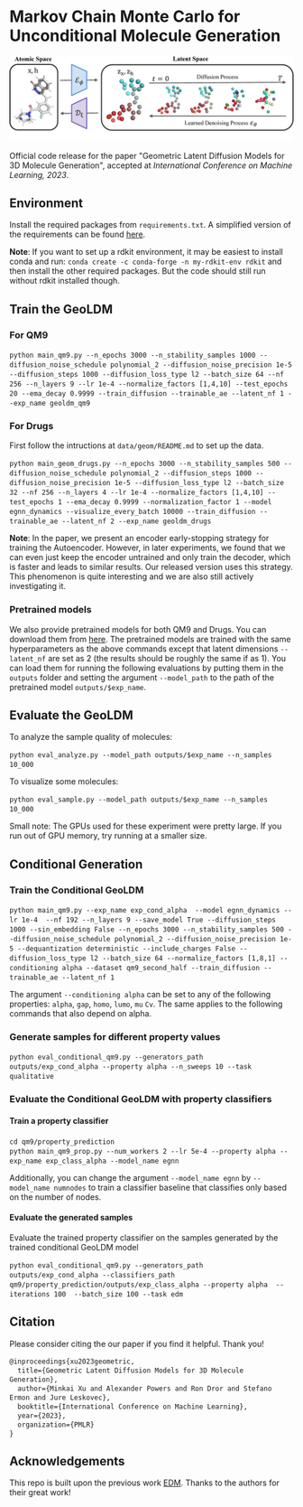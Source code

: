 # Markov Chain Monte Carlo for Unconditional Molecule Generation

<!-- [![License: MIT](https://img.shields.io/badge/License-MIT-yellow.svg)](https://github.com/MinkaiXu/GeoLDM/blob/main/LICENSE)
[![ArXiv](http://img.shields.io/badge/cs.LG-arXiv%3A2305.01140-B31B1B.svg)](https://arxiv.org/abs/2305.01140) -->

<!-- [[Code](https://github.com/MinkaiXu/GeoLDM)] -->

![cover](equivariant_diffusion/framework.png)

Official code release for the paper "Geometric Latent Diffusion Models for 3D Molecule Generation", accepted at *International Conference on Machine Learning, 2023*.

## Environment

Install the required packages from `requirements.txt`. A simplified version of the requirements can be found [here](https://github.com/ehoogeboom/e3_diffusion_for_molecules/blob/main/requirements.txt).

**Note**: If you want to set up a rdkit environment, it may be easiest to install conda and run:
``conda create -c conda-forge -n my-rdkit-env rdkit`` and then install the other required packages. But the code should still run without rdkit installed though.


## Train the GeoLDM

### For QM9

```python main_qm9.py --n_epochs 3000 --n_stability_samples 1000 --diffusion_noise_schedule polynomial_2 --diffusion_noise_precision 1e-5 --diffusion_steps 1000 --diffusion_loss_type l2 --batch_size 64 --nf 256 --n_layers 9 --lr 1e-4 --normalize_factors [1,4,10] --test_epochs 20 --ema_decay 0.9999 --train_diffusion --trainable_ae --latent_nf 1 --exp_name geoldm_qm9```

### For Drugs

First follow the intructions at `data/geom/README.md` to set up the data.

```python main_geom_drugs.py --n_epochs 3000 --n_stability_samples 500 --diffusion_noise_schedule polynomial_2 --diffusion_steps 1000 --diffusion_noise_precision 1e-5 --diffusion_loss_type l2 --batch_size 32 --nf 256 --n_layers 4 --lr 1e-4 --normalize_factors [1,4,10] --test_epochs 1 --ema_decay 0.9999 --normalization_factor 1 --model egnn_dynamics --visualize_every_batch 10000 --train_diffusion --trainable_ae --latent_nf 2 --exp_name geoldm_drugs```

**Note**: In the paper, we present an encoder early-stopping strategy for training the Autoencoder. However, in later experiments, we found that we can even just keep the encoder untrained and only train the decoder, which is faster and leads to similar results. Our released version uses this strategy. This phenomenon is quite interesting and we are also still actively investigating it.

### Pretrained models

We also provide pretrained models for both QM9 and Drugs. You can download them from [here](https://drive.google.com/drive/folders/1EQ9koVx-GA98kaKBS8MZ_jJ8g4YhdKsL?usp=sharing). The pretrained models are trained with the same hyperparameters as the above commands except that latent dimensions `--latent_nf` are set as 2 (the results should be roughly the same if as 1). You can load them for running the following evaluations by putting them in the `outputs` folder and setting the argument `--model_path` to the path of the pretrained model `outputs/$exp_name`.

## Evaluate the GeoLDM

To analyze the sample quality of molecules:

```python eval_analyze.py --model_path outputs/$exp_name --n_samples 10_000```

To visualize some molecules:

```python eval_sample.py --model_path outputs/$exp_name --n_samples 10_000```

Small note: The GPUs used for these experiment were pretty large. If you run out of GPU memory, try running at a smaller size.
<!-- The main reason is that the EGNN runs with fully connected message passing, which becomes very memory intensive. -->

## Conditional Generation

### Train the Conditional GeoLDM

```python main_qm9.py --exp_name exp_cond_alpha  --model egnn_dynamics --lr 1e-4  --nf 192 --n_layers 9 --save_model True --diffusion_steps 1000 --sin_embedding False --n_epochs 3000 --n_stability_samples 500 --diffusion_noise_schedule polynomial_2 --diffusion_noise_precision 1e-5 --dequantization deterministic --include_charges False --diffusion_loss_type l2 --batch_size 64 --normalize_factors [1,8,1] --conditioning alpha --dataset qm9_second_half --train_diffusion --trainable_ae --latent_nf 1```

The argument `--conditioning alpha` can be set to any of the following properties: `alpha`, `gap`, `homo`, `lumo`, `mu` `Cv`. The same applies to the following commands that also depend on alpha.

### Generate samples for different property values

```python eval_conditional_qm9.py --generators_path outputs/exp_cond_alpha --property alpha --n_sweeps 10 --task qualitative```

### Evaluate the Conditional GeoLDM with property classifiers

#### Train a property classifier
```cd qm9/property_prediction```  
```python main_qm9_prop.py --num_workers 2 --lr 5e-4 --property alpha --exp_name exp_class_alpha --model_name egnn```

Additionally, you can change the argument `--model_name egnn` by `--model_name numnodes` to train a classifier baseline that classifies only based on the number of nodes.

#### Evaluate the generated samples

Evaluate the trained property classifier on the samples generated by the trained conditional GeoLDM model

```python eval_conditional_qm9.py --generators_path outputs/exp_cond_alpha --classifiers_path qm9/property_prediction/outputs/exp_class_alpha --property alpha  --iterations 100  --batch_size 100 --task edm```

## Citation
Please consider citing the our paper if you find it helpful. Thank you!
```
@inproceedings{xu2023geometric,
  title={Geometric Latent Diffusion Models for 3D Molecule Generation},
  author={Minkai Xu and Alexander Powers and Ron Dror and Stefano Ermon and Jure Leskovec},
  booktitle={International Conference on Machine Learning},
  year={2023},
  organization={PMLR}
}
```

## Acknowledgements

This repo is built upon the previous work [EDM](https://arxiv.org/abs/2203.17003). Thanks to the authors for their great work!
